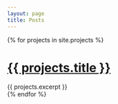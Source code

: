 ```yaml
---
layout: page
title: Posts
---
```


<div class="projects">
  {% for projects in site.projects %}
  <div class="projects">
    <h1 class="projects-title">
      <a href="{{projects.url}}">
        {{ projects.title }}
      </a>
    </h1>
    {{  projects.excerpt }}
  </div>
  {% endfor %}
</div>

